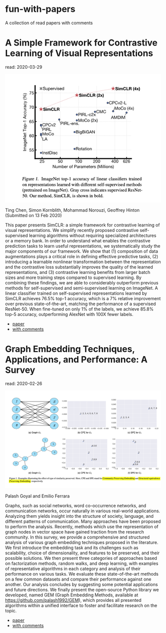 # fun-with-papers

A collection of read papers with comments

# A Simple Framework for Contrastive Learning of Visual Representations
read: 2020-03-29

![](images/2002.05709.png)

Ting Chen, Simon Kornblith, Mohammad Norouzi, Geoffrey Hinton
(Submitted on 13 Feb 2020)

This paper presents SimCLR: a simple framework for contrastive learning of visual representations. We simplify recently proposed contrastive self-supervised learning algorithms without requiring specialized architectures or a memory bank. In order to understand what enables the contrastive prediction tasks to learn useful representations, we systematically study the major components of our framework. We show that (1) composition of data augmentations plays a critical role in defining effective predictive tasks, (2) introducing a learnable nonlinear transformation between the representation and the contrastive loss substantially improves the quality of the learned representations, and (3) contrastive learning benefits from larger batch sizes and more training steps compared to supervised learning. By combining these findings, we are able to considerably outperform previous methods for self-supervised and semi-supervised learning on ImageNet. A linear classifier trained on self-supervised representations learned by SimCLR achieves 76.5% top-1 accuracy, which is a 7% relative improvement over previous state-of-the-art, matching the performance of a supervised ResNet-50. When fine-tuned on only 1% of the labels, we achieve 85.8% top-5 accuracy, outperforming AlexNet with 100X fewer labels.

- [paper](https://arxiv.org/abs/2002.05709)
- [with comments](2002.05709.pdf)


# Graph Embedding Techniques, Applications, and Performance: A Survey
read: 2020-02-26

![](./images/1705.02801v4.png)

Palash Goyal and Emilio Ferrara

Graphs, such as social networks, word co-occurrence networks, and communication networks, occur naturally in various real-world applications. Analyzing them yields insight into the structure of society, language, and different patterns of communication. Many approaches have been proposed to perform the analysis. Recently, methods which use the representation of graph nodes in vector space have gained traction from the research community. In this survey, we provide a comprehensive and structured analysis of various graph embedding techniques proposed in the literature. We first introduce the embedding task and its challenges such as scalability, choice of dimensionality, and features to be preserved, and their possible solutions. We then present three categories of approaches based on factorization methods, random walks, and deep learning, with examples of representative algorithms in each category and analysis of their performance on various tasks. We evaluate these state-of-the-art methods on a few common datasets and compare their performance against one another. Our analysis concludes by suggesting some potential applications and future directions. We finally present the open-source Python library we developed, named GEM (Graph Embedding Methods, available at https://github.com/palash1992/GEM), which provides all presented algorithms within a unified interface to foster and facilitate research on the topic.

- [paper](https://arxiv.org/abs/1705.02801)
- [with comments](1705.02801v4_edit_v2.pdf)
